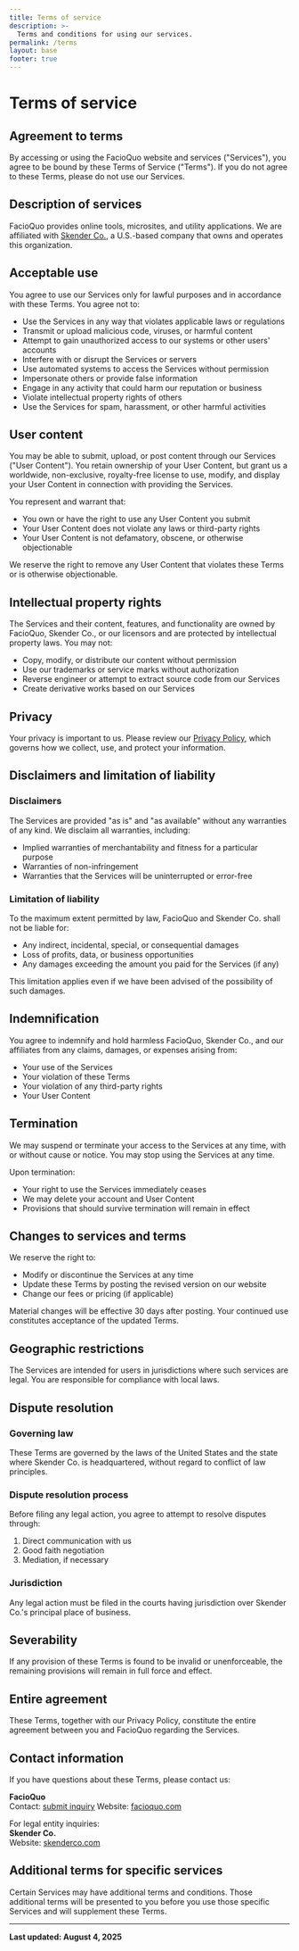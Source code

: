 ```yaml
---
title: Terms of service
description: >-
  Terms and conditions for using our services.
permalink: /terms
layout: base
footer: true
---
```


# Terms of service

## Agreement to terms

By accessing or using the FacioQuo website and services ("Services"),
you agree to be bound by these Terms of Service ("Terms").
If you do not agree to these Terms, please do not use our Services.

## Description of services

FacioQuo provides online tools, microsites, and utility applications.
We are affiliated with [Skender Co.](https://skenderco.com),
a U.S.-based company that owns and operates this organization.

## Acceptable use

You agree to use our Services only for lawful purposes and in accordance with these Terms. You agree not to:

- Use the Services in any way that violates applicable laws or regulations
- Transmit or upload malicious code, viruses, or harmful content
- Attempt to gain unauthorized access to our systems or other users' accounts
- Interfere with or disrupt the Services or servers
- Use automated systems to access the Services without permission
- Impersonate others or provide false information
- Engage in any activity that could harm our reputation or business
- Violate intellectual property rights of others
- Use the Services for spam, harassment, or other harmful activities

## User content

You may be able to submit, upload, or post content through our Services ("User Content").
You retain ownership of your User Content, but grant us a worldwide, non-exclusive, royalty-free license to use, modify,
and display your User Content in connection with providing the Services.

You represent and warrant that:

- You own or have the right to use any User Content you submit
- Your User Content does not violate any laws or third-party rights
- Your User Content is not defamatory, obscene, or otherwise objectionable

We reserve the right to remove any User Content that violates these Terms or is otherwise objectionable.

## Intellectual property rights

The Services and their content, features, and functionality are owned by FacioQuo, Skender Co., or our licensors
and are protected by intellectual property laws. You may not:

- Copy, modify, or distribute our content without permission
- Use our trademarks or service marks without authorization
- Reverse engineer or attempt to extract source code from our Services
- Create derivative works based on our Services

## Privacy

Your privacy is important to us. Please review our [Privacy Policy](/privacy),
which governs how we collect, use, and protect your information.

## Disclaimers and limitation of liability

### Disclaimers

The Services are provided "as is" and "as available" without any warranties of any kind.
We disclaim all warranties, including:

- Implied warranties of merchantability and fitness for a particular purpose
- Warranties of non-infringement
- Warranties that the Services will be uninterrupted or error-free

### Limitation of liability

To the maximum extent permitted by law, FacioQuo and Skender Co. shall not be liable for:

- Any indirect, incidental, special, or consequential damages
- Loss of profits, data, or business opportunities
- Any damages exceeding the amount you paid for the Services (if any)

This limitation applies even if we have been advised of the possibility of such damages.

## Indemnification

You agree to indemnify and hold harmless FacioQuo, Skender Co., and our affiliates
from any claims, damages, or expenses arising from:

- Your use of the Services
- Your violation of these Terms
- Your violation of any third-party rights
- Your User Content

## Termination

We may suspend or terminate your access to the Services at any time, with or without cause or notice.
You may stop using the Services at any time.

Upon termination:

- Your right to use the Services immediately ceases
- We may delete your account and User Content
- Provisions that should survive termination will remain in effect

## Changes to services and terms

We reserve the right to:

- Modify or discontinue the Services at any time
- Update these Terms by posting the revised version on our website
- Change our fees or pricing (if applicable)

Material changes will be effective 30 days after posting.
Your continued use constitutes acceptance of the updated Terms.

## Geographic restrictions

The Services are intended for users in jurisdictions where such services are legal.
You are responsible for compliance with local laws.

## Dispute resolution

### Governing law

These Terms are governed by the laws of the United States and the state where Skender Co. is headquartered,
without regard to conflict of law principles.

### Dispute resolution process

Before filing any legal action, you agree to attempt to resolve disputes through:

1. Direct communication with us
2. Good faith negotiation
3. Mediation, if necessary

### Jurisdiction

Any legal action must be filed in the courts having jurisdiction over Skender Co.'s principal place of business.

## Severability

If any provision of these Terms is found to be invalid or unenforceable,
the remaining provisions will remain in full force and effect.

## Entire agreement

These Terms, together with our Privacy Policy, constitute the entire agreement
between you and FacioQuo regarding the Services.

## Contact information

If you have questions about these Terms, please contact us:

**FacioQuo**  
Contact: [submit inquiry](https://bit.ly/3ZT6AMJ)
Website: [facioquo.com](https://facioquo.com)

For legal entity inquiries:  
**Skender Co.**  
Website: [skenderco.com](https://skenderco.com)

## Additional terms for specific services

Certain Services may have additional terms and conditions. Those additional terms will be presented to you
before you use those specific Services and will supplement these Terms.

---
**Last updated: August 4, 2025**
